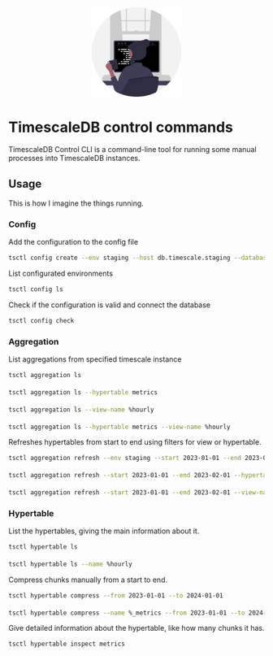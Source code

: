 <p align="center">
  <img src="./assets/illustration.svg" width="35%" />
</p>

# TimescaleDB control commands

TimescaleDB Control CLI is a command-line tool for running some manual processes into TimescaleDB instances.

## Usage

This is how I imagine the things running.

### Config

Add the configuration to the config file

```sh
tsctl config create --env staging --host db.timescale.staging --database tsdb
```

List configurated environments

```sh
tsctl config ls
```

Check if the configuration is valid and connect the database

```sh
tsctl config check
```

### Aggregation

List aggregations from specified timescale instance

```sh
tsctl aggregation ls

tsctl aggregation ls --hypertable metrics

tsctl aggregation ls --view-name %hourly

tsctl aggregation ls --hypertable metrics --view-name %hourly
```

Refreshes hypertables from start to end using filters for view or hypertable.

```sh
tsctl aggregation refresh --env staging --start 2023-01-01 --end 2023-02-01

tsctl aggregation refresh --start 2023-01-01 --end 2023-02-01 --hypertable metrics

tsctl aggregation refresh --start 2023-01-01 --end 2023-02-01 --view-name %hourly
```

### Hypertable

List the hypertables, giving the main information about it.

```sh
tsctl hypertable ls

tsctl hypertable ls --name %hourly
```

Compress chunks manually from a start to end.

```sh
tsctl hypertable compress --from 2023-01-01 --to 2024-01-01

tsctl hypertable compress --name %_metrics --from 2023-01-01 --to 2024-01-01
```

Give detailed information about the hypertable, like how many chunks it has.

```sh
tsctl hypertable inspect metrics
```
